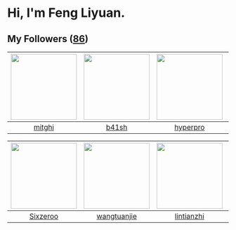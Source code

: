 # Hi, I'm Feng Liyuan.

## My Followers ([86](https://github.com/SunRunAway?tab=followers))

| <img src="https://avatars3.githubusercontent.com/u/55898975?v=4" width="150" height="150" /> | <img src="https://avatars0.githubusercontent.com/u/1070352?v=4" width="150" height="150" /> | <img src="https://avatars1.githubusercontent.com/u/2445111?v=4" width="150" height="150" /> | <img src="https://avatars0.githubusercontent.com/u/35601156?v=4" width="150" height="150" /> |
| :------------------------------------------------------------------------------------------: | :-----------------------------------------------------------------------------------------: | :-----------------------------------------------------------------------------------------: | :------------------------------------------------------------------------------------------: |
|                              [mitghi](https://github.com/mitghi)                             |                              [b41sh](https://github.com/b41sh)                              |                           [hyperpro](https://github.com/hyperpro)                           |                         [macrostring](https://github.com/macrostring)                        |

| <img src="https://avatars2.githubusercontent.com/u/20949383?v=4" width="150" height="150" /> | <img src="https://avatars1.githubusercontent.com/u/4090971?v=4" width="150" height="150" /> | <img src="https://avatars3.githubusercontent.com/u/1457382?v=4" width="150" height="150" /> | <img src="https://avatars1.githubusercontent.com/u/31336171?v=4" width="150" height="150" /> |
| :------------------------------------------------------------------------------------------: | :-----------------------------------------------------------------------------------------: | :-----------------------------------------------------------------------------------------: | :------------------------------------------------------------------------------------------: |
|                            [Sixzeroo](https://github.com/Sixzeroo)                           |                        [wangtuanjie](https://github.com/wangtuanjie)                        |                         [lintianzhi](https://github.com/lintianzhi)                         |                       [ruanjiancaipu](https://github.com/ruanjiancaipu)                      |